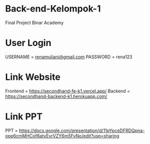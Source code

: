 # Back-end-Kelompok-1
Final Project Binar Academy

# User Login
USERNAME    = renamuliani@gmail.com
PASSWORD    = rena123

# Link Website
Frontend    = https://secondhand-fe-k1.vercel.app/
Backend     = https://secondhand-backend-k1.herokuapp.com/

# Link PPT
PPT         = https://docs.google.com/presentation/d/11pYpceDFRDQpna-ope6cmMHCof6atvEvrVZY6m5FvNo/edit?usp=sharing
